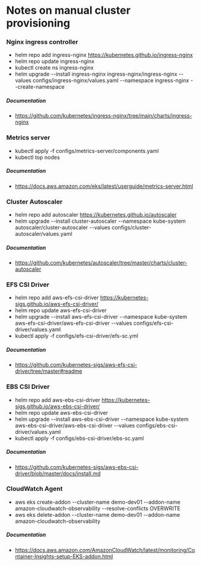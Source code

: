 # Notes on manual cluster provisioning
### Nginx ingress controller
* helm repo add ingress-nginx https://kubernetes.github.io/ingress-nginx
* helm repo update ingress-nginx
* kubectl create ns ingress-nginx
* helm upgrade --install ingress-nginx ingress-nginx/ingress-nginx --values configs/ingress-nginx/values.yaml --namespace ingress-nginx --create-namespace
##### Documentation
* https://github.com/kubernetes/ingress-nginx/tree/main/charts/ingress-nginx
### Metrics server
* kubectl apply -f configs/metrics-server/components.yaml
* kubectl top nodes
##### Documentation
* https://docs.aws.amazon.com/eks/latest/userguide/metrics-server.html
### Cluster Autoscaler
* helm repo add autoscaler https://kubernetes.github.io/autoscaler
* helm upgrade --install cluster-autoscaler --namespace kube-system autoscaler/cluster-autoscaler --values configs/cluster-autoscaler/values.yaml
##### Documentation
* https://github.com/kubernetes/autoscaler/tree/master/charts/cluster-autoscaler
### EFS CSI Driver
* helm repo add aws-efs-csi-driver https://kubernetes-sigs.github.io/aws-efs-csi-driver/
* helm repo update aws-efs-csi-driver
* helm upgrade --install aws-efs-csi-driver --namespace kube-system aws-efs-csi-driver/aws-efs-csi-driver --values configs/efs-csi-driver/values.yaml
* kubectl apply -f configs/efs-csi-driver/efs-sc.yml
##### Documentation
* https://github.com/kubernetes-sigs/aws-efs-csi-driver/tree/master#readme
### EBS CSI Driver
* helm repo add aws-ebs-csi-driver https://kubernetes-sigs.github.io/aws-ebs-csi-driver/
* helm repo update aws-ebs-csi-driver
* helm upgrade --install aws-ebs-csi-driver --namespace kube-system aws-ebs-csi-driver/aws-ebs-csi-driver --values configs/ebs-csi-driver/values.yaml
* kubectl apply -f configs/ebs-csi-driver/ebs-sc.yaml
##### Documentation
* https://github.com/kubernetes-sigs/aws-ebs-csi-driver/blob/master/docs/install.md
### CloudWatch Agent
* aws eks create-addon --cluster-name demo-dev01 --addon-name amazon-cloudwatch-observability --resolve-conflicts OVERWRITE
* aws eks delete-addon --cluster-name demo-dev01 --addon-name amazon-cloudwatch-observability
##### Documentation
* https://docs.aws.amazon.com/AmazonCloudWatch/latest/monitoring/Container-Insights-setup-EKS-addon.html
